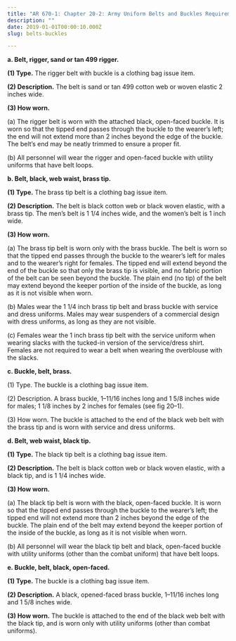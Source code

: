 ```yaml
---
title: "AR 670-1: Chapter 20-2: Army Uniform Belts and Buckles Requirements"
description: ""
date: 2019-01-01T00:00:10.000Z
slug: belts-buckles

---
```


<strong>a. Belt, rigger, sand or tan 499 rigger.</strong>

<strong>(1) Type.</strong> The rigger belt with buckle is a clothing bag issue item.

<strong>(2) Description.</strong> The belt is sand or tan 499 cotton web or woven elastic 2 inches wide.

<strong>(3) How worn.</strong>

(a) The rigger belt is worn with the attached black, open-faced buckle. It is worn so that the tipped end passes through the buckle to the wearer’s left; the end will not extend more than 2 inches beyond the edge of the buckle. The belt’s end may be neatly trimmed to ensure a proper fit.

(b) All personnel will wear the rigger and open-faced buckle with utility uniforms that have belt loops.

<strong>b. Belt, black, web waist, brass tip.</strong>

<strong>(1) Type.</strong> The brass tip belt is a clothing bag issue item.

<strong>(2) Description.</strong> The belt is black cotton web or black woven elastic, with a brass tip. The men’s belt is 1 1/4 inches wide, and the women’s belt is 1 inch wide.

<strong>(3) How worn.</strong>

(a) The brass tip belt is worn only with the brass buckle. The belt is worn so that the tipped end passes through the buckle to the wearer’s left for males and to the wearer’s right for females. The tipped end will extend beyond the end of the buckle so that only the brass tip is visible, and no fabric portion of the belt can be seen beyond the buckle. The plain end (no tip) of the belt may extend beyond the keeper portion of the inside of the buckle, as long as it is not visible when worn.

(b) Males wear the 1 1/4 inch brass tip belt and brass buckle with service and dress uniforms. Males may wear suspenders of a commercial design with dress uniforms, as long as they are not visible.

(c) Females wear the 1 inch brass tip belt with the service uniform when wearing slacks with the tucked-in version of the service/dress shirt. Females are not required to wear a belt when wearing the overblouse with the slacks.

<strong>c. Buckle, belt, brass.</strong>

(1) Type. The buckle is a clothing bag issue item.

(2) Description. A brass buckle, 1–11/16 inches long and 1 5/8 inches wide for males; 1 1/8 inches by 2 inches for females (see fig 20–1).

(3) How worn. The buckle is attached to the end of the black web belt with the brass tip and is worn with service and dress uniforms.

<strong>d. Belt, web waist, black tip.</strong>

<strong>(1) Type.</strong> The black tip belt is a clothing bag issue item.

<strong>(2) Description.</strong> The belt is black cotton web or black woven elastic, with a black tip, and is 1 1/4 inches wide.

<strong>(3) How worn.</strong>

(a) The black tip belt is worn with the black, open-faced buckle. It is worn so that the tipped end passes through the buckle to the wearer’s left; the tipped end will not extend more than 2 inches beyond the edge of the buckle. The plain end of the belt may extend beyond the keeper portion of the inside of the buckle, as long as it is not visible when worn.

(b) All personnel will wear the black tip belt and black, open-faced buckle with utility uniforms (other than the combat uniform) that have belt loops.

<strong>e. Buckle, belt, black, open-faced.</strong>

<strong>(1) Type.</strong> The buckle is a clothing bag issue item.

<strong>(2) Description.</strong> A black, opened-faced brass buckle, 1–11/16 inches long and 1 5/8 inches wide.

<strong>(3) How worn.</strong> The buckle is attached to the end of the black web belt with the black tip, and is worn only with utility uniforms (other than combat uniforms).
